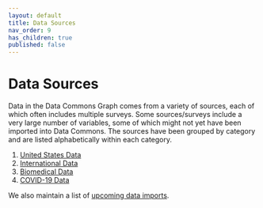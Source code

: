 ```yaml
---
layout: default
title: Data Sources
nav_order: 9
has_children: true
published: false
---
```


# Data Sources

Data in the Data Commons Graph comes from a variety of sources, each of which often includes multiple surveys. Some sources/surveys include a very large number of variables, some of which might not yet have been imported into Data Commons. The sources have been grouped by category and are listed alphabetically within each category.

1. [United States Data](/datasets/united_states.html)
2. [International Data](/datasets/international.html)
3. [Biomedical Data](/datasets/biomedical.html)
4. [COVID-19 Data](/datasets/covid19.html)

We also maintain a list of [upcoming data imports](/datasets/upcoming.html).
